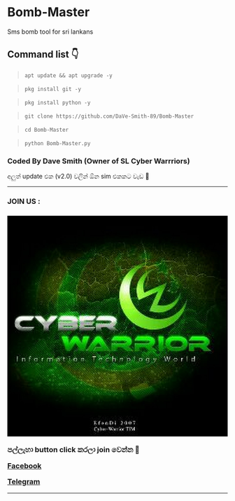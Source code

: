 # Bomb-Master

Sms bomb tool for sri lankans

## Command list 👇

>`apt update && apt upgrade -y`

>`pkg install git -y`

>`pkg install python -y`

>`git clone https://github.com/DaVe-Smith-89/Bomb-Master`

>`cd Bomb-Master`

>`python Bomb-Master.py`

### Coded By Dave Smith (Owner of SL Cyber Warrriors)

අලුත් update එක (v2.0) වලින් ඕන sim එකකට වැඩ 🙂

<hr colour="Red" size="10">
<h3>JOIN US :<h3/>
<img src="400086900718_114430.jpg">

<br>


පල්ලැහා button click කරලා join වෙන්න 🖤

<a href="https://www.facebook.com/groups/424580708746052/?ref=share"> Facebook </a>

<a href="http://t.me/By_sstp"> Telegram  </a>

<hr colour="Red" size="10">


